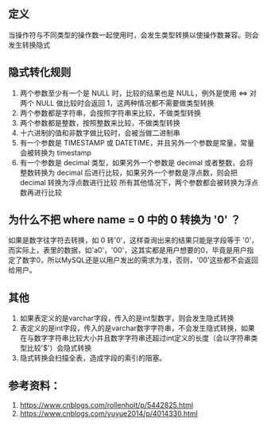## 定义
当操作符与不同类型的操作数一起使用时，会发生类型转换以使操作数兼容。则会发生转换隐式

## 隐式转化规则
1. 两个参数至少有一个是 NULL 时，比较的结果也是 NULL，例外是使用 <=> 对两个 NULL 做比较时会返回 1，这两种情况都不需要做类型转换
2. 两个参数都是字符串，会按照字符串来比较，不做类型转换
3. 两个参数都是整数，按照整数来比较，不做类型转换
4. 十六进制的值和非数字做比较时，会被当做二进制串
5. 有一个参数是 TIMESTAMP 或 DATETIME，并且另外一个参数是常量，常量会被转换为 timestamp
6. 有一个参数是 decimal 类型，如果另外一个参数是 decimal 或者整数，会将整数转换为 decimal 后进行比较，如果另外一个参数是浮点数，则会把 decimal 转换为浮点数进行比较
所有其他情况下，两个参数都会被转换为浮点数再进行比较

## 为什么不把 where name = 0 中的 0 转换为 '0' ？

如果是数字往字符去转换，如 0 转'0'，这样查询出来的结果只能是字段等于 '0'，而实际上，表里的数据，如'a0'，'00'，这其实都是用户想要的0，毕竟是用户指定了数字0，所以MySQL还是以用户发出的需求为准，否则，'00'这些都不会返回给用户。

## 其他
1. 如果表定义的是varchar字段，传入的是int型数字，则会发生隐式转换
2. 表定义的是int字段，传入的是varchar数字字符串，不会发生隐式转换，如果在与数字字符串比较大小并且数字字符串还超过int定义的长度（会以字符串类型比较'$'）会隐式转换
3. 隐式转换会扫描全表，造成字段的索引的阻塞。

## 参考资料：
1. https://www.cnblogs.com/rollenholt/p/5442825.html
2. https://www.cnblogs.com/yuyue2014/p/4014330.html